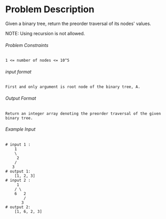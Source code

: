 # Problem Description

Given a binary tree, return the preorder traversal of its nodes' values.

NOTE: Using recursion is not allowed.

###### Problem Constraints

```
1 <= number of nodes <= 10^5
```

###### input format

``` 
First and only argument is root node of the binary tree, A.
```

###### Output Format

```
Return an integer array denoting the preorder traversal of the given binary tree.
```

###### Example Input

```
# input 1 : 
    1
    \
     2
    /
   3
# output 1: 
    [1, 2, 3]
# input 2 : 
     1
    / \
    6   2
        /
       3
# output 2: 
    [1, 6, 2, 3]
```

